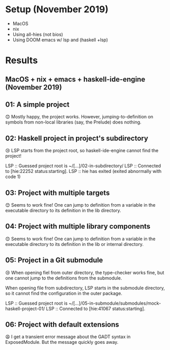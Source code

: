 # Setup (November 2019)

- MacOS
- nix
- Using all-hies (not bios)
- Using DOOM emacs w/ lsp and (haskell +lsp)

# Results

## MacOS + nix + emacs + haskell-ide-engine (November 2019)

01: A simple project
--------------------

😊
Mostly happy, the project works.  However, jumping-to-definition on symbols
from non-local libraries (say, the Prelude) does nothing.

02: Haskell project in project's subdirectory
---------------------------------------------

😢
LSP starts from the project root, so haskell-ide-engine cannot find the
project!

LSP :: Guessed project root is ~/[...]/02-in-subdirectory/
LSP :: Connected to [hie:22252 status:starting].
LSP :: hie has exited (exited abnormally with code 1)

03: Project with multiple targets
---------------------------------

😊
Seems to work fine!  One can jump to definition from a variable in the
executable directory to its definition in the lib directory.

04: Project with multiple library components
--------------------------------------------

😊
Seems to work fine!  One can jump to definition from a variable in the
executable directory to its definition in the lib or internal directory.

05: Project in a Git submodule
------------------------------

😢
When opening fiel from outer directory, the type-checker works fine, but one
cannot jump to the definitions from the submodule.

When opening file from subdirectory, LSP starts in the submodule directory, so
it cannot find the configuration in the outer package.

LSP :: Guessed project root is ~/[...]/05-in-submodule/submodules/mock-haskell-project-01/
LSP :: Connected to [hie:41067 status:starting].


06: Project with default extensions
-----------------------------------

😩
I get a transient error message about the GADT syntax in ExposedModule.  But
the message quickly goes away.
